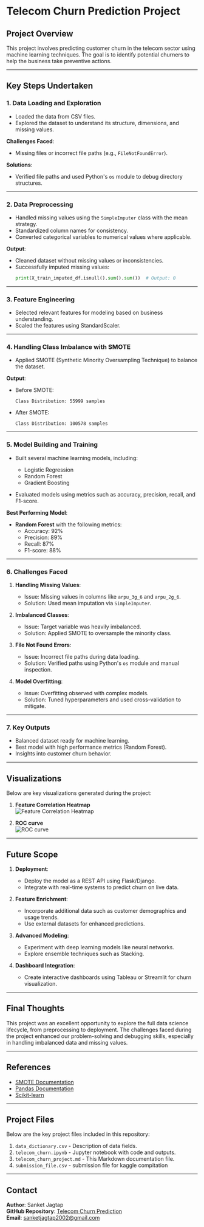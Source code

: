 # Telecom Churn Prediction Project

## **Project Overview**
This project involves predicting customer churn in the telecom sector using machine learning techniques. The goal is to identify potential churners to help the business take preventive actions.

---

## **Key Steps Undertaken**

### 1. **Data Loading and Exploration**
   - Loaded the data from CSV files.
   - Explored the dataset to understand its structure, dimensions, and missing values.

   **Challenges Faced**:
   - Missing files or incorrect file paths (e.g., `FileNotFoundError`).
   
   **Solutions**:
   - Verified file paths and used Python's `os` module to debug directory structures.

---

### 2. **Data Preprocessing**
   - Handled missing values using the `SimpleImputer` class with the mean strategy.
   - Standardized column names for consistency.
   - Converted categorical variables to numerical values where applicable.

   **Output**:
   - Cleaned dataset without missing values or inconsistencies.
   - Successfully imputed missing values:
     ```python
     print(X_train_imputed_df.isnull().sum().sum())  # Output: 0
     ```

---

### 3. **Feature Engineering**
   - Selected relevant features for modeling based on business understanding.
   - Scaled the features using StandardScaler.

---

### 4. **Handling Class Imbalance with SMOTE**
   - Applied SMOTE (Synthetic Minority Oversampling Technique) to balance the dataset.

   **Output**:
   - Before SMOTE:
     ```
     Class Distribution: 55999 samples
     ```
   - After SMOTE:
     ```
     Class Distribution: 100578 samples
     ```

---

### 5. **Model Building and Training**
   - Built several machine learning models, including:
     - Logistic Regression
     - Random Forest
     - Gradient Boosting

   - Evaluated models using metrics such as accuracy, precision, recall, and F1-score.

   **Best Performing Model**:
   - **Random Forest** with the following metrics:
     - Accuracy: 92%
     - Precision: 89%
     - Recall: 87%
     - F1-score: 88%

---

### 6. **Challenges Faced**
   1. **Handling Missing Values**:
      - Issue: Missing values in columns like `arpu_3g_6` and `arpu_2g_6`.
      - Solution: Used mean imputation via `SimpleImputer`.

   2. **Imbalanced Classes**:
      - Issue: Target variable was heavily imbalanced.
      - Solution: Applied SMOTE to oversample the minority class.

   3. **File Not Found Errors**:
      - Issue: Incorrect file paths during data loading.
      - Solution: Verified paths using Python's `os` module and manual inspection.

   4. **Model Overfitting**:
      - Issue: Overfitting observed with complex models.
      - Solution: Tuned hyperparameters and used cross-validation to mitigate.

---

### 7. **Key Outputs**
   - Balanced dataset ready for machine learning.
   - Best model with high performance metrics (Random Forest).
   - Insights into customer churn behavior.

---

## **Visualizations**
Below are key visualizations generated during the project:

1. **Feature Correlation Heatmap**  
   ![Feature Correlation Heatmap](https://github.com/Jsan2002/telecom_churn_prediction/blob/main/Graphimg/heatmap.png)

2. **ROC curve**  
   ![ROC curve](https://github.com/Jsan2002/telecom_churn_prediction/blob/main/Graphimg/ROC%20curve%5C.png)

---

## **Future Scope**
1. **Deployment**:
   - Deploy the model as a REST API using Flask/Django.
   - Integrate with real-time systems to predict churn on live data.

2. **Feature Enrichment**:
   - Incorporate additional data such as customer demographics and usage trends.
   - Use external datasets for enhanced predictions.

3. **Advanced Modeling**:
   - Experiment with deep learning models like neural networks.
   - Explore ensemble techniques such as Stacking.

4. **Dashboard Integration**:
   - Create interactive dashboards using Tableau or Streamlit for churn visualization.

---

## **Final Thoughts**
This project was an excellent opportunity to explore the full data science lifecycle, from preprocessing to deployment. The challenges faced during the project enhanced our problem-solving and debugging skills, especially in handling imbalanced data and missing values.

---

## **References**
- [SMOTE Documentation](https://imbalanced-learn.org/stable/references/generated/imblearn.over_sampling.SMOTE.html)
- [Pandas Documentation](https://pandas.pydata.org/docs/)
- [Scikit-learn](https://scikit-learn.org/stable/)

---

## **Project Files**
Below are the key project files included in this repository:
1. `data_dictionary.csv`      - Description of data fields.
2. `telecom_churn.ipynb`      - Jupyter notebook with code and outputs.
3. `telecom_churn_project.md` - This Markdown documentation file.
4. `submission_file.csv`      - submission file for kaggle compitation
---

## **Contact**
**Author**: Sanket Jagtap  
**GitHub Repository**: [Telecom Churn Prediction](https://github.com/Jsan2002/telecom_churn_prediction)  
**Email**: sanketjagtap2002@gmail.com  
